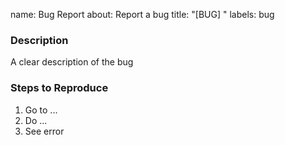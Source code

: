 name: Bug Report
about: Report a bug
title: "[BUG] "
labels: bug

### Description
A clear description of the bug

### Steps to Reproduce
1. Go to ...
2. Do ...
3. See error
